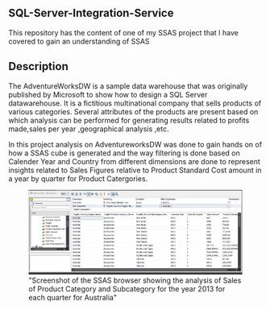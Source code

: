 ## SQL-Server-Integration-Service
This repository has the content of one of my SSAS project that I have covered to gain an understanding of SSAS
## Description
The AdventureWorksDW is a sample data warehouse that was originally published by Microsoft to show how to design a SQL Server datawarehouse. It is a fictitious multinational company that sells products of various categories. Several attributes of the products are present based on which analysis can be performed for generating results related to profits made,sales per year ,geographical analysis ,etc. 

In this project analysis on AdventureworksDW was done to gain hands on of how a SSAS cube is generated and the way filtering is done based on Calender Year and Country from different dimensions are done to represent insights related to Sales Figures relative to Product Standard Cost amount in a year by quarter for Product Catergories.

<figure>
<img src="Image/SSAS outcome.PNG">
<figcaption>"Screenshot of the SSAS browser showing the analysis of Sales of Product Category and Subcategory for the year 2013 for each quarter for Australia"</figcaption>
</figure>

